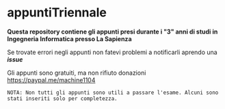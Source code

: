 # appuntiTriennale
**Questa repository contiene gli appunti presi durante i "3" anni di studi in Ingegneria Informatica presso La Sapienza**

Se trovate errori negli appunti non fatevi problemi a notificarli aprendo una ***issue***

Gli appunti sono gratuiti, ma non rifiuto donazioni https://paypal.me/machine1104


`
NOTA: Non tutti gli appunti sono utili a passare l'esame.
Alcuni sono stati inseriti solo per completezza.
`
